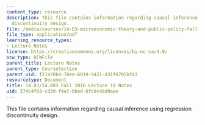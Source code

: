 ```yaml
---
content_type: resource
description: This file contains information regarding causal inference using regression
  discontinuity design.
file: /media/courses/14-03-microeconomic-theory-and-public-policy-fall-2016/574c4f83cd39f4a70bed6fc9c46d9aae_MIT14_03F16_lec19.pdf
file_type: application/pdf
learning_resource_types:
- Lecture Notes
license: https://creativecommons.org/licenses/by-nc-sa/4.0/
ocw_type: OCWFile
parent_title: Lecture Notes
parent_type: CourseSection
parent_uid: f27a70b4-7bee-6919-9421-d31f0705bfa3
resourcetype: Document
title: 14.03/14.003 Fall 2016 Lecture 19 Notes
uid: 574c4f83-cd39-f4a7-0bed-6fc9c46d9aae
---
```

This file contains information regarding causal inference using regression discontinuity design.